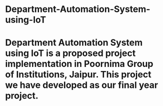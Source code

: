 # Department-Automation-System-using-IoT
# Department Automation System using IoT is a proposed project implementation in Poornima Group of Institutions, Jaipur. This project we have developed as our final year project. 
